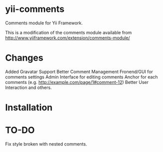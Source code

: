 yii-comments
=======================

Comments module for Yii Framework.

This is a modification of the comments module available from http://www.yiiframework.com/extension/comments-module/

Changes
=======================
Added Gravatar Support
Better Comment Management
Fronend/GUI for comments settings
Admin Interface for editing comments
Anchor for each comments (e.g. http://example.com/page/1#comment-12)
Better User Interaction
and others.

Installation
=======================


TO-DO
=======================
Fix style broken with nested comments.
